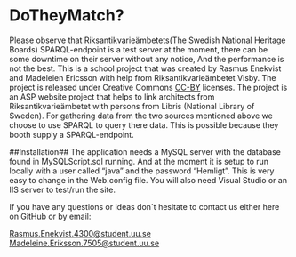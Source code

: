 DoTheyMatch?
===========
Please observe that Riksantikvarieämbetets(The Swedish National Heritage Boards) SPARQL-endpoint is a test server at the moment, there can be some downtime on their server without any notice, And the performance is not the best.
This is a school project that was created by Rasmus Enekvist and Madeleien Ericsson with help from Riksantikvarieämbetet Visby.
The project is released under Creative Commons [CC-BY]( http://creativecommons.org/licenses/by/3.0/legalcode.txt) licenses.
The project is an ASP website project that helps to link architects from Riksantikvarieämbetet with persons from Libris (National Library of Sweden). For gathering data from the two sources mentioned above we choose to use SPARQL to query there data. This is possible because they booth supply a SPARQL-endpoint. 

##Installation##
The application needs a MySQL server with the database found in MySQLScript.sql running. And at the moment it is setup to run locally with a user called “java” and the password “Hemligt”. This is very easy to change in the Web.config file. You will also need Visual Studio or an IIS server to test/run the site.

If you have any questions or ideas don´t hesitate to contact us either here on GitHub or by email: 

Rasmus.Enekvist.4300@student.uu.se
Madeleine.Eriksson.7505@student.uu.se


